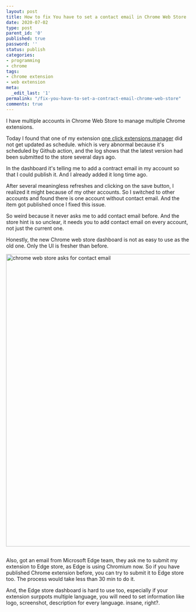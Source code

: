 ```yaml
---
layout: post
title: How to fix You have to set a contact email in Chrome Web Store
date: 2020-07-02
type: post
parent_id: '0'
published: true
password: ''
status: publish
categories:
- programming
- chrome
tags:
- chrome extension
- web extension
meta:
  _edit_last: '1'
permalink: "/fix-you-have-to-set-a-contract-email-chrome-web-store"
comments: true
---
```


I have multiple accounts in Chrome Web Store to manage multiple Chrome extensions.

Today I found that one of my extension [one click extensions manager](https://chrome.google.com/webstore/detail/one-click-extensions-mana/pbgjpgbpljobkekbhnnmlikbbfhbhmem) did not get updated as schedule. which is very abnormal because it's scheduled by Github action, and the log shows that the latest version had been submitted to the store several days ago.

In the dashboard it's telling me to add a contract email in my account so that I could publish it. And I already added it long time ago. 

After several meaningless refreshes and clicking on the save button, I realized it might because of my other accounts. So I switched to other accounts and found there is one account without contact email. And the item got published once I fixed this issue.

So weird because it never asks me to add contact email before. And the store hint is so unclear, it needs you to add contact email on every account, not just the current one.

Honestly, the new Chrome web store dashboard is not as easy to use as the old one.
Only the UI is fresher than before.

<img src="../img/chrome-web-store-ask-contact-email.png" style="margin-bottom:15px;" alt="chrome web store asks for contact email" width="800"/>


Also, got an email from Microsoft Edge team, they ask me to submit my extension to Edge store, as Edge is using Chromium now. So if you have published Chrome extension before, you can try 
to submit it to Edge store too. The process would take less than 30 min to do it. 

And, the Edge store dashboard is hard to use too, especially if your extension surppots multiple language, you will need to set information like logo, screenshot, description for every
language. insane, right?.
 



